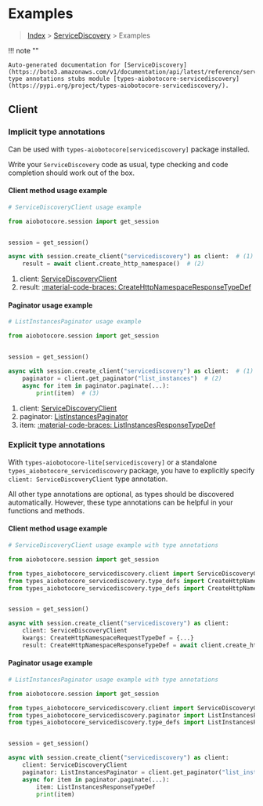 # Examples

> [Index](../README.md) > [ServiceDiscovery](./README.md) > Examples

!!! note ""

    Auto-generated documentation for [ServiceDiscovery](https://boto3.amazonaws.com/v1/documentation/api/latest/reference/services/servicediscovery.html#servicediscovery)
    type annotations stubs module [types-aiobotocore-servicediscovery](https://pypi.org/project/types-aiobotocore-servicediscovery/).

## Client

### Implicit type annotations

Can be used with `types-aiobotocore[servicediscovery]` package installed.

Write your `ServiceDiscovery` code as usual,
type checking and code completion should work out of the box.



#### Client method usage example

```python
# ServiceDiscoveryClient usage example

from aiobotocore.session import get_session


session = get_session()

async with session.create_client("servicediscovery") as client:  # (1)
    result = await client.create_http_namespace()  # (2)
```

1. client: [ServiceDiscoveryClient](./client.md)
2. result: [:material-code-braces: CreateHttpNamespaceResponseTypeDef](./type_defs.md#createhttpnamespaceresponsetypedef)



#### Paginator usage example

```python
# ListInstancesPaginator usage example

from aiobotocore.session import get_session


session = get_session()

async with session.create_client("servicediscovery") as client:  # (1)
    paginator = client.get_paginator("list_instances")  # (2)
    async for item in paginator.paginate(...):
        print(item)  # (3)
```

1. client: [ServiceDiscoveryClient](./client.md)
2. paginator: [ListInstancesPaginator](./paginators.md#listinstancespaginator)
3. item: [:material-code-braces: ListInstancesResponseTypeDef](./type_defs.md#listinstancesresponsetypedef)




### Explicit type annotations

With `types-aiobotocore-lite[servicediscovery]`
or a standalone `types_aiobotocore_servicediscovery` package, you have to explicitly specify
`client: ServiceDiscoveryClient` type annotation.

All other type annotations are optional, as types should be discovered automatically.
However, these type annotations can be helpful in your functions and methods.


#### Client method usage example

```python
# ServiceDiscoveryClient usage example with type annotations

from aiobotocore.session import get_session

from types_aiobotocore_servicediscovery.client import ServiceDiscoveryClient
from types_aiobotocore_servicediscovery.type_defs import CreateHttpNamespaceResponseTypeDef
from types_aiobotocore_servicediscovery.type_defs import CreateHttpNamespaceRequestTypeDef


session = get_session()

async with session.create_client("servicediscovery") as client:
    client: ServiceDiscoveryClient
    kwargs: CreateHttpNamespaceRequestTypeDef = {...}
    result: CreateHttpNamespaceResponseTypeDef = await client.create_http_namespace(**kwargs)
```



#### Paginator usage example

```python
# ListInstancesPaginator usage example with type annotations

from aiobotocore.session import get_session

from types_aiobotocore_servicediscovery.client import ServiceDiscoveryClient
from types_aiobotocore_servicediscovery.paginator import ListInstancesPaginator
from types_aiobotocore_servicediscovery.type_defs import ListInstancesResponseTypeDef


session = get_session()

async with session.create_client("servicediscovery") as client:
    client: ServiceDiscoveryClient
    paginator: ListInstancesPaginator = client.get_paginator("list_instances")
    async for item in paginator.paginate(...):
        item: ListInstancesResponseTypeDef
        print(item)
```


